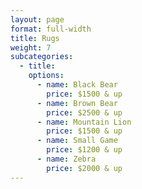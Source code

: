 ```yaml
---
layout: page
format: full-width
title: Rugs
weight: 7
subcategories:
  - title:
    options:
      - name: Black Bear
        price: $1500 & up
      - name: Brown Bear
        price: $2500 & up
      - name: Mountain Lion
        price: $1500 & up
      - name: Small Game
        price: $1200 & up
      - name: Zebra
        price: $2000 & up
---
```

